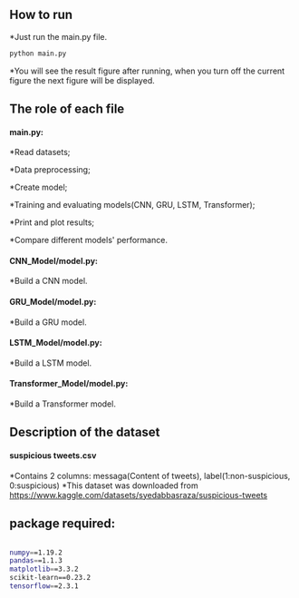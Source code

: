 
## How to run
*Just run the main.py file. 
```bash
python main.py
```
*You will see the result figure after running, when you turn off the current figure the next figure will be displayed.

## The role of each file
#### main.py: 

*Read datasets; 

*Data preprocessing;

*Create model;

*Training and evaluating models(CNN, GRU, LSTM, Transformer);

*Print and plot results;

*Compare different models' performance.

#### CNN_Model/model.py: 
*Build a CNN model.

#### GRU_Model/model.py: 
*Build a GRU model.

#### LSTM_Model/model.py: 
*Build a LSTM model.

#### Transformer_Model/model.py: 
*Build a Transformer model.



## Description of the dataset
#### suspicious tweets.csv
*Contains 2 columns: messaga(Content of tweets), label(1:non-suspicious, 0:suspicious)
*This dataset was downloaded from https://www.kaggle.com/datasets/syedabbasraza/suspicious-tweets

## package required:
```bash

numpy==1.19.2
pandas==1.1.3
matplotlib==3.3.2
scikit-learn==0.23.2
tensorflow==2.3.1

```

